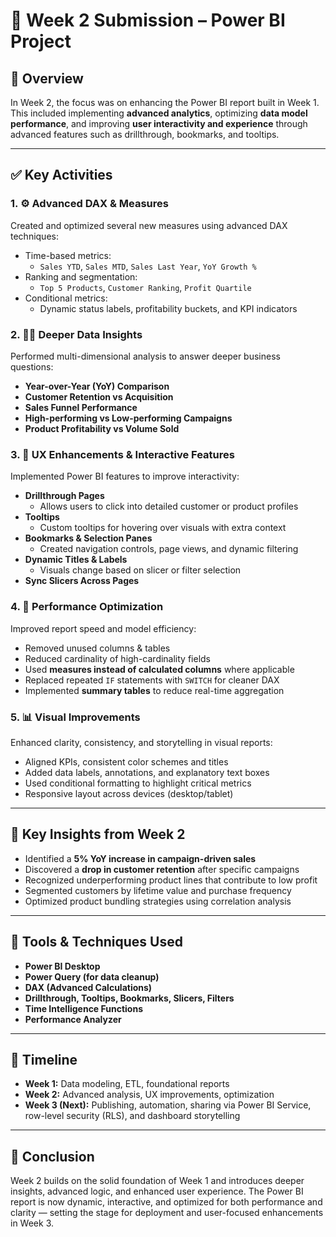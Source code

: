 # 📁 Week 2 Submission – Power BI Project

## 📌 Overview

In Week 2, the focus was on enhancing the Power BI report built in Week 1. This included implementing **advanced analytics**, optimizing **data model performance**, and improving **user interactivity and experience** through advanced features such as drillthrough, bookmarks, and tooltips.

---

## ✅ Key Activities

### 1. ⚙️ Advanced DAX & Measures

Created and optimized several new measures using advanced DAX techniques:

- Time-based metrics:  
  - `Sales YTD`, `Sales MTD`, `Sales Last Year`, `YoY Growth %`
- Ranking and segmentation:  
  - `Top 5 Products`, `Customer Ranking`, `Profit Quartile`
- Conditional metrics:  
  - Dynamic status labels, profitability buckets, and KPI indicators

### 2. 🕵️‍♂️ Deeper Data Insights

Performed multi-dimensional analysis to answer deeper business questions:

- **Year-over-Year (YoY) Comparison**
- **Customer Retention vs Acquisition**
- **Sales Funnel Performance**
- **High-performing vs Low-performing Campaigns**
- **Product Profitability vs Volume Sold**

### 3. 🧩 UX Enhancements & Interactive Features

Implemented Power BI features to improve interactivity:

- **Drillthrough Pages**  
  - Allows users to click into detailed customer or product profiles
- **Tooltips**  
  - Custom tooltips for hovering over visuals with extra context
- **Bookmarks & Selection Panes**  
  - Created navigation controls, page views, and dynamic filtering
- **Dynamic Titles & Labels**  
  - Visuals change based on slicer or filter selection
- **Sync Slicers Across Pages**

### 4. 🚀 Performance Optimization

Improved report speed and model efficiency:

- Removed unused columns & tables
- Reduced cardinality of high-cardinality fields
- Used **measures instead of calculated columns** where applicable
- Replaced repeated `IF` statements with `SWITCH` for cleaner DAX
- Implemented **summary tables** to reduce real-time aggregation

### 5. 📊 Visual Improvements

Enhanced clarity, consistency, and storytelling in visual reports:

- Aligned KPIs, consistent color schemes and titles
- Added data labels, annotations, and explanatory text boxes
- Used conditional formatting to highlight critical metrics
- Responsive layout across devices (desktop/tablet)

---

## 📎 Key Insights from Week 2

- Identified a **5% YoY increase in campaign-driven sales**
- Discovered a **drop in customer retention** after specific campaigns
- Recognized underperforming product lines that contribute to low profit
- Segmented customers by lifetime value and purchase frequency
- Optimized product bundling strategies using correlation analysis

---

## 🧰 Tools & Techniques Used

- **Power BI Desktop**
- **Power Query (for data cleanup)**
- **DAX (Advanced Calculations)**
- **Drillthrough, Tooltips, Bookmarks, Slicers, Filters**
- **Time Intelligence Functions**
- **Performance Analyzer**

---

## 📅 Timeline

- **Week 1:** Data modeling, ETL, foundational reports
- **Week 2:** Advanced analysis, UX improvements, optimization
- **Week 3 (Next):** Publishing, automation, sharing via Power BI Service, row-level security (RLS), and dashboard storytelling

---

## 📝 Conclusion

Week 2 builds on the solid foundation of Week 1 and introduces deeper insights, advanced logic, and enhanced user experience. The Power BI report is now dynamic, interactive, and optimized for both performance and clarity — setting the stage for deployment and user-focused enhancements in Week 3.

